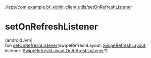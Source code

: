 //[app](../../index.md)/[com.example.bf_kotlin_client.utils](index.md)/[setOnRefreshListener](set-on-refresh-listener.md)

# setOnRefreshListener

[androidJvm]\
fun [setOnRefreshListener](set-on-refresh-listener.md)(swipeRefreshLayout: [SwipeRefreshLayout](https://developer.android.com/reference/kotlin/androidx/swiperefreshlayout/widget/SwipeRefreshLayout.html), listener: [SwipeRefreshLayout.OnRefreshListener](https://developer.android.com/reference/kotlin/androidx/swiperefreshlayout/widget/SwipeRefreshLayout.OnRefreshListener.html)?)
